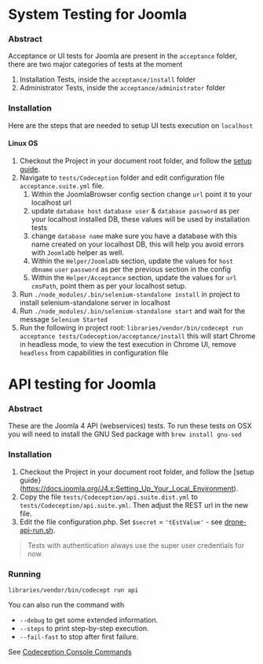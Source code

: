 # System Testing for Joomla

### Abstract
Acceptance or UI tests for Joomla are present in the `acceptance` folder, there are two major categories of tests
at the moment
1) Installation Tests, inside the `acceptance/install` folder
2) Administrator Tests, inside the `acceptance/administrator` folder

### Installation
Here are the steps that are needed to setup UI tests execution on `localhost`

#### Linux OS
1) Checkout the Project in your document root folder, and follow the [setup guide](https://docs.joomla.org/J4.x:Setting_Up_Your_Local_Environment).
2) Navigate to `tests/Codeception` folder and edit configuration file `acceptance.suite.yml` file.
    1) Within the JoomlaBrowser config section change `url` point it to your localhost url
    2) update `database host` `database user` & `database password` as per your localhost installed DB,
    these values will be used by installation tests
    3) change `database name` make sure you have a database with this name created on your localhost DB,
    this will help you avoid errors with `JoomlaDb` helper as well.
    4) Within the `Helper/JoomlaDb` section, update the values for
    `host` `dbname` `user` `password` as per the previous section in the config
    5) Within the `Helper/Acceptance` section, update the values for
    `url` `cmsPath`, point them as per your localhost setup.
3) Run `./node_modules/.bin/selenium-standalone install` in project to install selenium-standalone server in localhost
4) Run `./node_modules/.bin/selenium-standalone start` and wait for the message `Selenium Started`
5) Run the following in project root: `libraries/vendor/bin/codecept run acceptance tests/Codeception/acceptance/install`
this will start Chrome in headless mode, to view the test execution in Chrome UI, remove `headless` from capabilities in configuration file  



# API testing for Joomla

### Abstract

These are the Joomla 4 API (webservices) tests. To run these tests on OSX you will need to install the GNU Sed package with `brew install gnu-sed`

### Installation

1) Checkout the Project in your document root folder, and follow the [setup guide}(https://docs.joomla.org/J4.x:Setting_Up_Your_Local_Environment).
2) Copy the file `tests/Codeception/api.suite.dist.yml` to `tests/Codeception/api.suite.yml`. Then adjust the REST url in the new file.
3) Edit the file configuration.php. Set `$secret` = `'tEstValue'` - see [drone-api-run.sh](https://github.com/joomla/joomla-cms/blob/d8930208814fb52c0871853cfd9298f70998fd1f/tests/Codeception/drone-api-run.sh#L59).

> Tests with authentication always use the super user credentials for now. 

### Running

`libraries/vendor/bin/codecept run api`

You can also run the command with 

- `--debug` to get some extended information.
- `--steps` to print step-by-step execution.
- `--fail-fast` to stop after first failure.

See [Codeception Console Commands](https://codeception.com/docs/reference/Commands)
